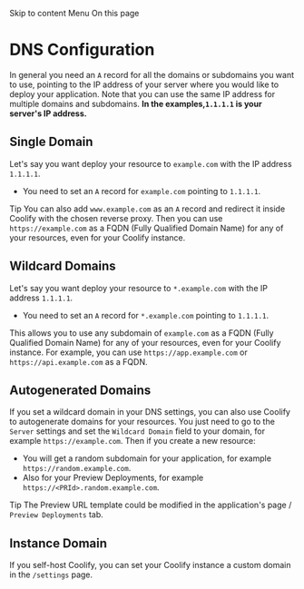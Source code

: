 Skip to content
Menu
On this page
# DNS Configuration ​
In general you need an `A` record for all the domains or subdomains you want to use, pointing to the IP address of your server where you would like to deploy your application.
Note that you can use the same IP address for multiple domains and subdomains.
**In the examples,`1.1.1.1` is your server's IP address.**
## Single Domain ​
Let's say you want deploy your resource to `example.com` with the IP address `1.1.1.1`.
  * You need to set an `A` record for `example.com` pointing to `1.1.1.1`.


Tip
You can also add `www.example.com` as an `A` record and redirect it inside Coolify with the chosen reverse proxy.
Then you can use `https://example.com` as a FQDN (Fully Qualified Domain Name) for any of your resources, even for your Coolify instance.
## Wildcard Domains ​
Let's say you want deploy your resource to `*.example.com` with the IP address `1.1.1.1`.
  * You need to set an `A` record for `*.example.com` pointing to `1.1.1.1`.


This allows you to use any subdomain of `example.com` as a FQDN (Fully Qualified Domain Name) for any of your resources, even for your Coolify instance.
For example, you can use `https://app.example.com` or `https://api.example.com` as a FQDN.
## Autogenerated Domains ​
If you set a wildcard domain in your DNS settings, you can also use Coolify to autogenerate domains for your resources. You just need to go to the `Server` settings and set the `Wildcard Domain` field to your domain, for example `https://example.com`.
Then if you create a new resource:
  * You will get a random subdomain for your application, for example `https://random.example.com`.
  * Also for your Preview Deployments, for example `https://<PRId>.random.example.com`.


Tip
The Preview URL template could be modified in the application's page / `Preview Deployments` tab.
## Instance Domain ​
If you self-host Coolify, you can set your Coolify instance a custom domain in the `/settings` page.
